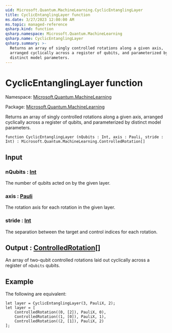 ```yaml
---
uid: Microsoft.Quantum.MachineLearning.CyclicEntanglingLayer
title: CyclicEntanglingLayer function
ms.date: 3/27/2023 12:00:00 AM
ms.topic: managed-reference
qsharp.kind: function
qsharp.namespace: Microsoft.Quantum.MachineLearning
qsharp.name: CyclicEntanglingLayer
qsharp.summary: >-
  Returns an array of singly controlled rotations along a given axis,
  arranged cyclically across a register of qubits, and parameterized by
  distinct model parameters.
---
```


# CyclicEntanglingLayer function

Namespace: [Microsoft.Quantum.MachineLearning](xref:Microsoft.Quantum.MachineLearning)

Package: [Microsoft.Quantum.MachineLearning](https://nuget.org/packages/Microsoft.Quantum.MachineLearning)


Returns an array of singly controlled rotations along a given axis,arranged cyclically across a register of qubits, and parameterized bydistinct model parameters.

```qsharp
function CyclicEntanglingLayer (nQubits : Int, axis : Pauli, stride : Int) : Microsoft.Quantum.MachineLearning.ControlledRotation[]
```


## Input

### nQubits : [Int](xref:microsoft.quantum.qsharp.valueliterals#int-literals)

The number of qubits acted on by the given layer.


### axis : [Pauli](xref:microsoft.quantum.qsharp.valueliterals#pauli-literals)

The rotation axis for each rotation in the given layer.


### stride : [Int](xref:microsoft.quantum.qsharp.valueliterals#int-literals)

The separation between the target and control indices for each rotation.



## Output : [ControlledRotation](xref:Microsoft.Quantum.MachineLearning.ControlledRotation)[]

An array of two-qubit controlled rotations laid out cyclically acrossa register of `nQubits` qubits.

## Example

The following are equivalent:```qsharplet layer = CyclicEntanglingLayer(3, PauliX, 2);let layer = [    ControlledRotation((0, [2]), PauliX, 0),    ControlledRotation((1, [0]), PauliX, 1),    ControlledRotation((2, [1]), PauliX, 2)];```